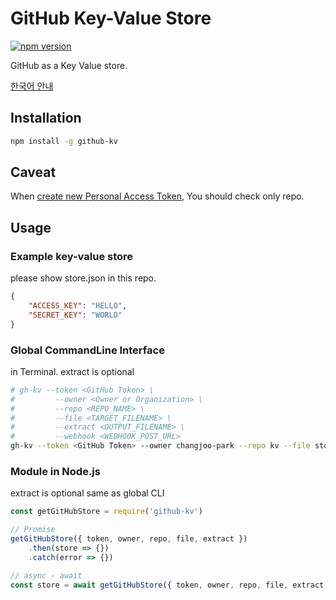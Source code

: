 # GitHub Key-Value Store

[![npm version](https://badge.fury.io/js/github-kv.svg)](https://badge.fury.io/js/github-kv)

GitHub as a Key Value store.

[한국어 안내](https://medium.com/@changjoopark/github-%EC%A0%80%EC%9E%A5%EC%86%8C%EB%A5%BC-%ED%99%9C%EC%9A%A9%ED%95%9C-%EC%84%A4%EC%A0%95%EA%B4%80%EB%A6%AC-32c8228f4c33)

## Installation

```bash
npm install -g github-kv
```

## Caveat


When [create new Personal Access Token](https://github.com/settings/tokens/new), You should check only repo.


## Usage

### Example key-value store

please show store.json in this repo.

```json
{
    "ACCESS_KEY": "HELLO",
    "SECRET_KEY": "WORLD"
}
```

### Global CommandLine Interface

in Terminal. extract is optional

```bash
# gh-kv --token <GitHub Token> \
#         --owner <Owner or Organization> \
#         --repo <REPO_NAME> \
#         --file <TARGET_FILENAME> \
#         --extract <OUTPUT_FILENAME> \
#         --webhook <WEBHOOK_POST_URL>
gh-kv --token <GitHub Token> --owner changjoo-park --repo kv --file store.json --extract key.json
```

### Module in Node.js

extract is optional same as global CLI

```js
const getGitHubStore = require('github-kv')

// Promise
getGitHubStore({ token, owner, repo, file, extract })
    .then(store => {})
    .catch(error => {})

// async - await
const store = await getGitHubStore({ token, owner, repo, file, extract })
```
